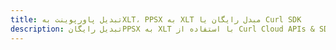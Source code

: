 ---title: تبدیل پاورپوینت بهXLT، PPSX به XLT مبدل رایگان یا Curl SDKdescription: تبدیل رایگانPPSX به XLT با استفاده از Curl Cloud APIs & SDK. همچنین اسناد Microsoft PowerPoint را در Cloud ایجاد، ویرایش و رندر کنید.---